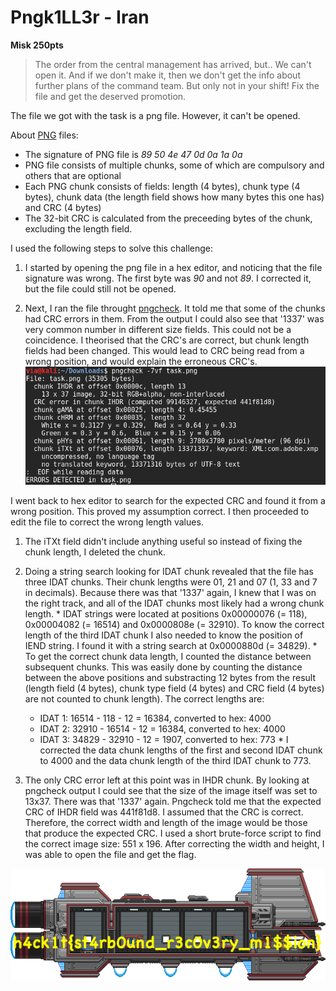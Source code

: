# Pngk1LL3r - Iran
**Misk 250pts**

>The order from the central management has arrived, but.. We can't open it. And if we don't make it, then we don't get the info about further plans of the command team. But only not in your shift! Fix the file and get the deserved promotion.

The file we got with the task is a png file. However, it can't be opened.

About [PNG](https://www.w3.org/TR/PNG/) files:
* The signature of PNG file is *89 50 4e 47 0d 0a 1a 0a*
* PNG file consists of multiple chunks, some of which are compulsory and others that are optional
* Each PNG chunk consists of fields: length (4 bytes), chunk type (4 bytes), chunk data (the length field shows how many bytes this one has) and CRC (4 bytes)
* The 32-bit CRC is calculated from the preceeding bytes of the chunk, excluding the length field.

I used the following steps to solve this challenge:

1. I started by opening the png file in a hex editor, and noticing that the file signature was wrong. The first byte was *90* and not *89*. I corrected it, but the file could still not be opened. 

2. Next, I ran the file throught [pngcheck](http://www.libpng.org/pub/png/apps/pngcheck.html). It told me that some of the chunks had CRC errors in them. From the output I could also see that '1337' was very common number in different size fields. This could not be a coincidence. I theorised that the CRC's are correct, but chunk length fields had been changed. This would lead to CRC being read from a wrong position, and would explain the erroneous CRC's. 
  ![1337](https://github.com/Migdalo/writeups/blob/master/h4ck1t-2016/pngk1ll3r/pngcheck.png?raw=true)

  I went back to hex editor to search for the expected CRC and found it from a wrong position. This proved my assumption correct. I then proceeded to edit the file to correct the wrong length values.
  1. The iTXt field didn't include anything useful so instead of fixing the chunk length, I deleted the chunk.
  2. Doing a string search looking for IDAT chunk revealed that the file has three IDAT chunks. Their chunk lengths were 01, 21 and 07 (1, 33 and 7 in decimals). Because there was that '1337' again, I knew that I was on the right track, and all of the IDAT chunks most likely had a wrong chunk length. 
    * IDAT strings were located at positions 0x00000076 (= 118), 0x00004082 (= 16514) and 0x0000808e (= 32910). To know the correct length of the third IDAT chunk I also needed to know the position of IEND string. I found it with a string search at 0x0000880d (= 34829).
    * To get the correct chunk data length, I counted the distance between subsequent chunks. This was easily done by counting the distance between the above positions and substracting 12 bytes from the result (length field (4 bytes), chunk type field (4 bytes) and CRC field (4 bytes) are not counted to chunk length). The correct lengths are:
      * IDAT 1: 16514 - 118 - 12 = 16384, converted to hex: 4000
      * IDAT 2: 32910 - 16514 - 12 = 16384, converted to hex: 4000
      * IDAT 3: 34829 - 32910 - 12 = 1907, converted to hex: 773
    * I corrected the data chunk lengths of the first and second IDAT chunk to 4000 and the data chunk length of the third IDAT chunk to 773.

3. The only CRC error left at this point was in IHDR chunk. By looking at pngcheck output I could see that the size of the image itself was set to 13x37. There was that '1337' again. Pngcheck told me that the expected CRC of IHDR field was 441f81d8. I assumed that the CRC is correct. Therefore, the correct width and length of the image would be those that produce the expected CRC. I used a short brute-force script to find the correct image size: 551 x 196. After correcting the width and height, I was able to open the file and get the flag.

  ![h4ck1t{st4rb0und_r3c0v3ry_m1$$ion}](https://github.com/Migdalo/writeups/blob/master/h4ck1t-2016/pngk1ll3r/task.png)
